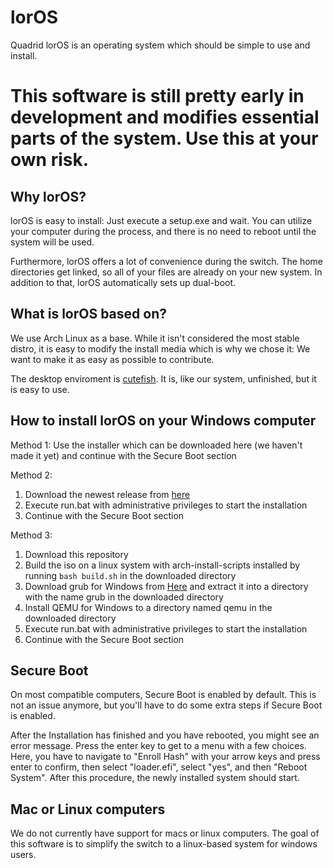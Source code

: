 # lorOS
Quadrid lorOS is an operating system which should be simple to use and install.

# This software is still pretty early in development and modifies essential parts of the system. Use this at your own risk.

## Why lorOS?
lorOS is easy to install: Just execute a setup.exe and wait. You can utilize your computer during the process, and there is no need to reboot until the system will be used.

Furthermore, lorOS offers a lot of convenience during the switch. The home directories get linked, so all of your files are already on your new system. In addition to that, lorOS automatically sets up dual-boot.

## What is lorOS based on?
We use Arch Linux as a base. While it isn't considered the most stable distro, it is easy to modify the install media which is why we chose it: We want to make it as easy as possible to contribute.

The desktop enviroment is [cutefish](https://en.cutefishos.com). It is, like our system, unfinished, but it is easy to use.


## How to install lorOS on your Windows computer
Method 1: Use the installer which can be downloaded here (we haven't made it yet) and continue with the Secure Boot section

Method 2:
1) Download the newest release from [here](https://github.com/Quadrid/lorOS/releases)
2) Execute run.bat with administrative privileges to start the installation
3) Continue with the Secure Boot section

Method 3:
1) Download this repository
2) Build the iso on a linux system with arch-install-scripts installed by running `bash build.sh` in the downloaded directory
3) Download grub for Windows from [Here](https://ftp.gnu.org/gnu/grub/grub-2.06-for-windows.zip) and extract it into a directory with the name grub in the downloaded directory
4) Install QEMU for Windows to a directory named qemu in the downloaded directory
5) Execute run.bat with administrative privileges to start the installation
6) Continue with the Secure Boot section

## Secure Boot
On most compatible computers, Secure Boot is enabled by default. This is not an issue anymore, but you'll have to do some extra steps if Secure Boot is enabled.

After the Installation has finished and you have rebooted, you might see an error message. Press the enter key to get to a menu with a few choices. Here, you have to navigate to "Enroll Hash" with your arrow keys and press enter to confirm, then select "loader.efi", select "yes", and then "Reboot System". After this procedure, the newly installed system should start.

## Mac or Linux computers
We do not currently have support for macs or linux computers. The goal of this software is to simplify the switch to a linux-based system for windows users.
